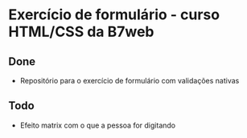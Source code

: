 # Exercício de formulário - curso HTML/CSS da B7web

## Done
* Repositório para o exercício de formulário com validações nativas

## Todo
* Efeito matrix com o que a pessoa for digitando